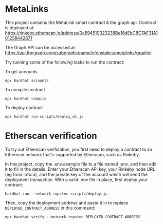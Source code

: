 # MetaLinks

This project contains the MetaLink smart contract & the graph api. Contract is deployed at:
https://rinkeby.etherscan.io/address/0x894510323238Be16dEbC8C7AF31A101258442671

The Graph API can be accessed at:
https://api.thegraph.com/subgraphs/name/efenstakes/metalinks/graphql


Try running some of the following tasks to run the contract:

To get accounts
```shell
npx hardhat accounts
```


To compile contract
```shell
npx hardhat compile
```

To deploy contract
```shell
npx hardhat run scripts/deploy_ml.js
```

# Etherscan verification
To try out Etherscan verification, you first need to deploy a contract to an Ethereum network that's supported by Etherscan, such as Rinkeby.

In this project, copy the .env.example file to a file named .env, and then edit it to fill in the details. Enter your Etherscan API key, your Rinkeby node URL (eg from Infura), and the private key of the account which will send the deployment transaction. With a valid .env file in place, first deploy your contract:

```shell
hardhat run --network ropsten scripts/deploy.js
```

Then, copy the deployment address and paste it in to replace `DEPLOYED_CONTRACT_ADDRESS` in this command:

```shell
npx hardhat verify --network ropsten DEPLOYED_CONTRACT_ADDRESS
```
